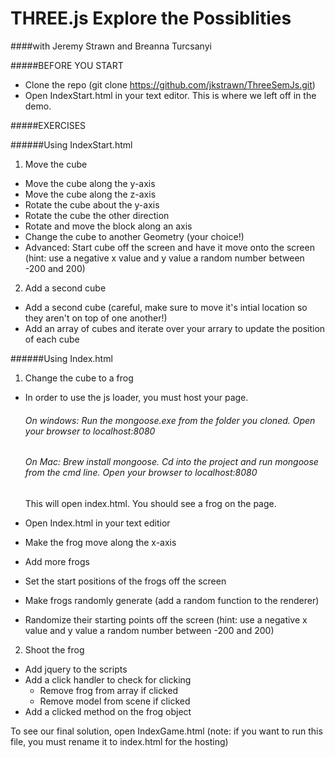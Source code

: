 THREE.js Explore the Possiblities 
=================================
####with Jeremy Strawn and Breanna Turcsanyi

#####BEFORE YOU START
* Clone the repo (git clone https://github.com/jkstrawn/ThreeSemJs.git)
* Open IndexStart.html in your text editor. This is where we left off in the demo.

#####EXERCISES

######Using IndexStart.html
1. Move the cube
  * Move the cube along the y-axis
  * Move the cube along the z-axis
  * Rotate the cube about the y-axis
  * Rotate the cube the other direction
  * Rotate and move the block along an axis
  * Change the cube to another Geometry (your choice!)
  * Advanced: Start cube off the screen and have it move onto the screen (hint: use a negative x value and y value a random   number between -200 and 200)


2. Add a second cube
 * Add a second cube (careful, make sure to move it's intial location so they aren't on top of one another!)
 * Add an array of cubes and iterate over your arrary to update the position of each cube

######Using Index.html
1. Change the cube to a frog
  * In order to use the js loader, you must host your page.
  
      ###### On windows: Run the mongoose.exe from the folder you cloned. Open your browser to localhost:8080
      ###### On Mac: Brew install mongoose. Cd into the project and run mongoose from the cmd line. Open your browser to localhost:8080

     This will open index.html. You should see a frog on the page.
   * Open Index.html in your text editior
   * Make the frog move along the x-axis
   * Add more frogs
   * Set the start positions of the frogs off the screen
   * Make frogs randomly generate (add a random function to the renderer)
   * Randomize their starting points off the screen (hint: use a negative x value and y value a random   number between -200 and 200)

2. Shoot the frog
  * Add jquery to the scripts
  * Add a click handler to check for clicking
    - Remove frog from array if clicked
    - Remove model from scene if clicked
  * Add a clicked method on the frog object
  
To see our final solution, open IndexGame.html (note: if you want to run this file, you must rename it to index.html for the hosting)
